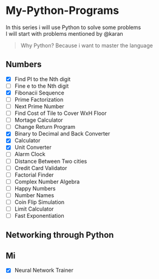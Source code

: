 # My-Python-Programs
In this series i will use Python to solve some problems
<br>
I will start with problems mentioned by @karan
<br>
> Why Python? Because i want to master the language

## Numbers
- [x] Find PI to the Nth digit
- [ ] Fine e to the Nth digit
- [x] Fibonacii Sequence
- [ ] Prime Factorization
- [ ] Next Prime Number
- [ ] Find Cost of Tile to Cover WxH Floor
- [ ] Mortage Calculator
- [ ] Change Return Program
- [x] Binary to Decimal and Back Converter
- [x] Calculator
- [x] Unit Converter
- [ ] Alarm Clock
- [ ] Distance Between Two cities
- [ ] Credit Card Validator
- [ ] Factorial Finder
- [ ] Complex Number Algebra
- [ ] Happy Numbers
- [ ] Number Names
- [ ] Coin Flip Simulation
- [ ] Limit Calculator
- [ ] Fast Exponentiation

## Networking through Python 

## Mi
- [x] Neural Network Trainer
